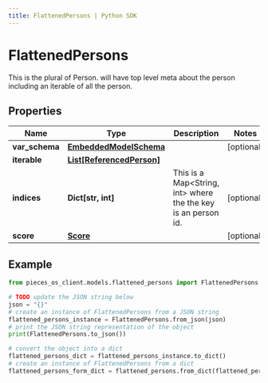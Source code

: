 ```yaml
---
title: FlattenedPersons | Python SDK
---
```


# FlattenedPersons

This is the plural of Person. will have top level meta about the person including an iterable of all the person.

## Properties

Name | Type | Description | Notes
------------ | ------------- | ------------- | -------------
**var_schema** | [**EmbeddedModelSchema**](EmbeddedModelSchema) |  | [optional] 
**iterable** | [**List[ReferencedPerson]**](ReferencedPerson) |  | 
**indices** | **Dict[str, int]** | This is a Map&lt;String, int&gt; where the the key is an person id. | [optional] 
**score** | [**Score**](Score) |  | [optional] 

## Example

```python
from pieces_os_client.models.flattened_persons import FlattenedPersons

# TODO update the JSON string below
json = "{}"
# create an instance of FlattenedPersons from a JSON string
flattened_persons_instance = FlattenedPersons.from_json(json)
# print the JSON string representation of the object
print(FlattenedPersons.to_json())

# convert the object into a dict
flattened_persons_dict = flattened_persons_instance.to_dict()
# create an instance of FlattenedPersons from a dict
flattened_persons_form_dict = flattened_persons.from_dict(flattened_persons_dict)
```


